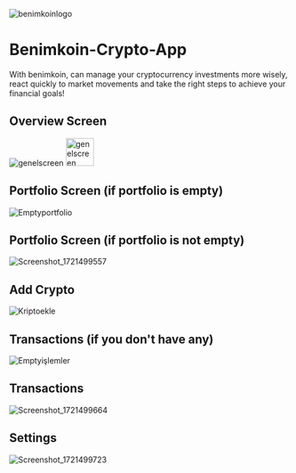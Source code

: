 ![benimkoinlogo](https://github.com/user-attachments/assets/1515d990-a3ec-4213-ba17-a50ca3960915)



# Benimkoin-Crypto-App
With benimkoin, can manage your cryptocurrency investments more wisely, react quickly to market movements and take the right steps to achieve your financial goals!
## Overview Screen
![genelscreen](https://github.com/user-attachments/assets/34882897-1acd-47c4-b7f8-f8b9fb61af53)
<img src="(https://github.com/user-attachments/assets/34882897-1acd-47c4-b7f8-f8b9fb61af53)" alt="genelscreen" width="50"/>

## Portfolio Screen (if portfolio is empty)
![Emptyportfolio](https://github.com/user-attachments/assets/67e02aa9-abde-4495-931f-e9a7bd4197c6)

## Portfolio Screen (if portfolio is not empty)
![Screenshot_1721499557](https://github.com/user-attachments/assets/eb5366a6-276e-48ea-8c7a-077ec1464c99)

## Add Crypto 
![Kriptoekle](https://github.com/user-attachments/assets/7a863e09-e8f8-409e-b1ee-632b1bbd2092)

## Transactions (if you don't have any)
![Emptyişlemler](https://github.com/user-attachments/assets/26fef201-1c3e-4f40-9315-208208cf2a16)

## Transactions 
![Screenshot_1721499664](https://github.com/user-attachments/assets/66ae3c3d-a044-4b0a-9620-542c7d2943ec)

## Settings
![Screenshot_1721499723](https://github.com/user-attachments/assets/fb0a4b23-dfa6-4480-b377-9e8f949e771d)








